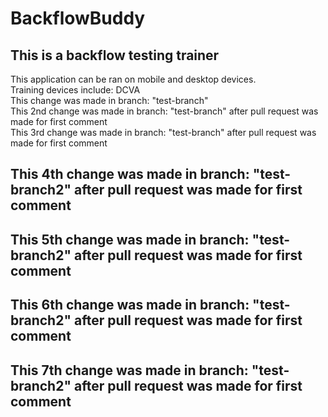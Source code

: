 # BackflowBuddy

<h2>This is a backflow testing trainer</h2>
<div>This application can be ran on mobile and desktop devices.</div>
<div>Training devices include:
DCVA
</div>
<div>This change was made in branch: "test-branch"</div>
<div>This 2nd change was made in branch: "test-branch" after pull request was made for first comment</div>
<div>This 3rd change was made in branch: "test-branch" after pull request was made for first comment</div>
<h2>This 4th change was made in branch: "test-branch2" after pull request was made for first comment</h2>
<h2>This 5th change was made in branch: "test-branch2" after pull request was made for first comment</h2>
<h2>This 6th change was made in branch: "test-branch2" after pull request was made for first comment</h2>
<h2>This 7th change was made in branch: "test-branch2" after pull request was made for first comment</h2>

